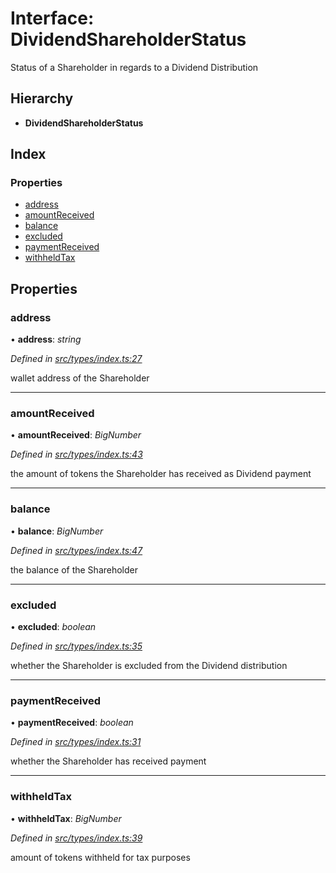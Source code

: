 # Interface: DividendShareholderStatus

Status of a Shareholder in regards to a Dividend Distribution

## Hierarchy

* **DividendShareholderStatus**

## Index

### Properties

* [address](_types_index_.dividendshareholderstatus.md#address)
* [amountReceived](_types_index_.dividendshareholderstatus.md#amountreceived)
* [balance](_types_index_.dividendshareholderstatus.md#balance)
* [excluded](_types_index_.dividendshareholderstatus.md#excluded)
* [paymentReceived](_types_index_.dividendshareholderstatus.md#paymentreceived)
* [withheldTax](_types_index_.dividendshareholderstatus.md#withheldtax)

## Properties

###  address

• **address**: *string*

*Defined in [src/types/index.ts:27](https://github.com/PolymathNetwork/polymath-sdk/blob/454d285/src/types/index.ts#L27)*

wallet address of the Shareholder

___

###  amountReceived

• **amountReceived**: *BigNumber*

*Defined in [src/types/index.ts:43](https://github.com/PolymathNetwork/polymath-sdk/blob/454d285/src/types/index.ts#L43)*

the amount of tokens the Shareholder has received as Dividend payment

___

###  balance

• **balance**: *BigNumber*

*Defined in [src/types/index.ts:47](https://github.com/PolymathNetwork/polymath-sdk/blob/454d285/src/types/index.ts#L47)*

the balance of the Shareholder

___

###  excluded

• **excluded**: *boolean*

*Defined in [src/types/index.ts:35](https://github.com/PolymathNetwork/polymath-sdk/blob/454d285/src/types/index.ts#L35)*

whether the Shareholder is excluded from the Dividend distribution

___

###  paymentReceived

• **paymentReceived**: *boolean*

*Defined in [src/types/index.ts:31](https://github.com/PolymathNetwork/polymath-sdk/blob/454d285/src/types/index.ts#L31)*

whether the Shareholder has received payment

___

###  withheldTax

• **withheldTax**: *BigNumber*

*Defined in [src/types/index.ts:39](https://github.com/PolymathNetwork/polymath-sdk/blob/454d285/src/types/index.ts#L39)*

amount of tokens withheld for tax purposes
